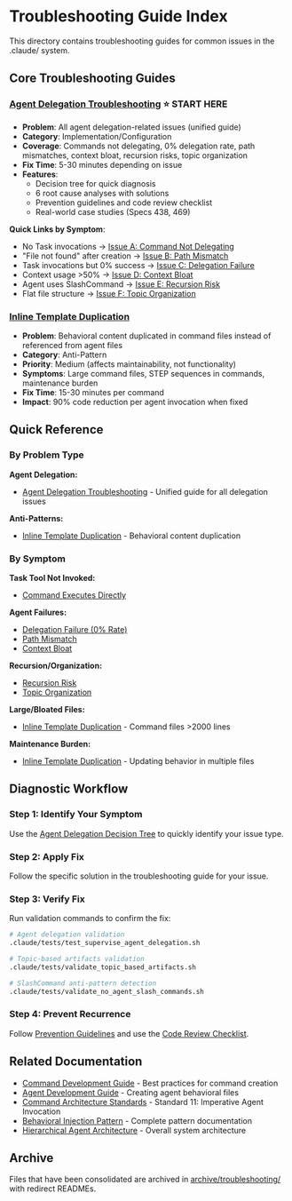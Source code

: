 # Troubleshooting Guide Index

This directory contains troubleshooting guides for common issues in the .claude/ system.

## Core Troubleshooting Guides

### [Agent Delegation Troubleshooting](./agent-delegation-troubleshooting.md) ⭐ START HERE
- **Problem**: All agent delegation-related issues (unified guide)
- **Category**: Implementation/Configuration
- **Coverage**: Commands not delegating, 0% delegation rate, path mismatches, context bloat, recursion risks, topic organization
- **Fix Time**: 5-30 minutes depending on issue
- **Features**:
  - Decision tree for quick diagnosis
  - 6 root cause analyses with solutions
  - Prevention guidelines and code review checklist
  - Real-world case studies (Specs 438, 469)

**Quick Links by Symptom**:
- No Task invocations → [Issue A: Command Not Delegating](./agent-delegation-troubleshooting.md#issue-a-command-executes-directly-no-delegation)
- "File not found" after creation → [Issue B: Path Mismatch](./agent-delegation-troubleshooting.md#issue-b-artifact-created-at-wrong-location)
- Task invocations but 0% success → [Issue C: Delegation Failure](./agent-delegation-troubleshooting.md#issue-c-delegation-failure-0-rate)
- Context usage >50% → [Issue D: Context Bloat](./agent-delegation-troubleshooting.md#issue-d-context-reduction-not-achieved)
- Agent uses SlashCommand → [Issue E: Recursion Risk](./agent-delegation-troubleshooting.md#issue-e-recursion-risk-slash-command-invocation)
- Flat file structure → [Issue F: Topic Organization](./agent-delegation-troubleshooting.md#issue-f-artifacts-not-in-topic-directories)

### [Inline Template Duplication](./inline-template-duplication.md)
- **Problem**: Behavioral content duplicated in command files instead of referenced from agent files
- **Category**: Anti-Pattern
- **Priority**: Medium (affects maintainability, not functionality)
- **Symptoms**: Large command files, STEP sequences in commands, maintenance burden
- **Fix Time**: 15-30 minutes per command
- **Impact**: 90% code reduction per agent invocation when fixed

## Quick Reference

### By Problem Type

**Agent Delegation:**
- [Agent Delegation Troubleshooting](./agent-delegation-troubleshooting.md) - Unified guide for all delegation issues

**Anti-Patterns:**
- [Inline Template Duplication](./inline-template-duplication.md) - Behavioral content duplication

### By Symptom

**Task Tool Not Invoked:**
- [Command Executes Directly](./agent-delegation-troubleshooting.md#issue-a-command-executes-directly-no-delegation)

**Agent Failures:**
- [Delegation Failure (0% Rate)](./agent-delegation-troubleshooting.md#issue-c-delegation-failure-0-rate)
- [Path Mismatch](./agent-delegation-troubleshooting.md#issue-b-artifact-created-at-wrong-location)
- [Context Bloat](./agent-delegation-troubleshooting.md#issue-d-context-reduction-not-achieved)

**Recursion/Organization:**
- [Recursion Risk](./agent-delegation-troubleshooting.md#issue-e-recursion-risk-slash-command-invocation)
- [Topic Organization](./agent-delegation-troubleshooting.md#issue-f-artifacts-not-in-topic-directories)

**Large/Bloated Files:**
- [Inline Template Duplication](./inline-template-duplication.md) - Command files >2000 lines

**Maintenance Burden:**
- [Inline Template Duplication](./inline-template-duplication.md) - Updating behavior in multiple files

## Diagnostic Workflow

### Step 1: Identify Your Symptom

Use the [Agent Delegation Decision Tree](./agent-delegation-troubleshooting.md#quick-diagnosis-decision-tree) to quickly identify your issue type.

### Step 2: Apply Fix

Follow the specific solution in the troubleshooting guide for your issue.

### Step 3: Verify Fix

Run validation commands to confirm the fix:
```bash
# Agent delegation validation
.claude/tests/test_supervise_agent_delegation.sh

# Topic-based artifacts validation
.claude/tests/validate_topic_based_artifacts.sh

# SlashCommand anti-pattern detection
.claude/tests/validate_no_agent_slash_commands.sh
```

### Step 4: Prevent Recurrence

Follow [Prevention Guidelines](./agent-delegation-troubleshooting.md#prevention-guidelines) and use the [Code Review Checklist](./agent-delegation-troubleshooting.md#code-review-checklist).

## Related Documentation

- [Command Development Guide](../guides/command-development-guide.md) - Best practices for command creation
- [Agent Development Guide](../guides/agent-development-guide.md) - Creating agent behavioral files
- [Command Architecture Standards](../reference/command_architecture_standards.md) - Standard 11: Imperative Agent Invocation
- [Behavioral Injection Pattern](../concepts/patterns/behavioral-injection.md) - Complete pattern documentation
- [Hierarchical Agent Architecture](../concepts/hierarchical_agents.md) - Overall system architecture

## Archive

Files that have been consolidated are archived in [archive/troubleshooting/](../archive/troubleshooting/) with redirect READMEs.
